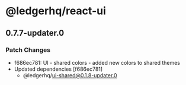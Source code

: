 # @ledgerhq/react-ui

## 0.7.7-updater.0

### Patch Changes

- f686ec781: UI - shared colors - added new colors to shared themes
- Updated dependencies [f686ec781]
  - @ledgerhq/ui-shared@0.1.8-updater.0

